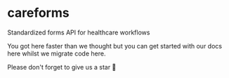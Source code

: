 # careforms
Standardized forms API for healthcare workflows 

You got here faster than we thought but you can get started with our docs here whilst we migrate code here. 

Please don't forget to give us a star 🌟
